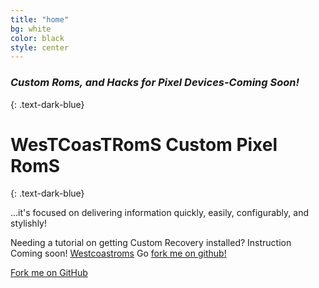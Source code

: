 ```yaml
---
title: "home"
bg: white
color: black
style: center
---
```


### *Custom Roms, and Hacks for Pixel Devices-Coming Soon!*
{: .text-dark-blue}

<span class="fa-stack subtlecircle" style="font-size:100px; background:rgba(255,166,0,0.1)">
  <i class="fa fa-circle fa-stack-2x text-white"></i>
  <i class="fa fa-bicycle fa-stack-1x text-orange"></i>
</span>

# WesTCoasTRomS Custom Pixel RomS
{: .text-dark-blue}


…it's focused on delivering information quickly, easily, configurably, and stylishly!

Needing a tutorial on getting Custom Recovery installed? Instruction Coming soon! [Westcoastroms](https://westcoastroms.com) Go [fork me on github!](https://github.com/t413/SinglePaged)

<span id="forkongithub">
  <a href="{{ site.source_link }}" class="bg-blue">
    Fork me on GitHub
  </a>
</span>
